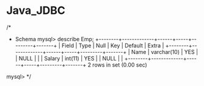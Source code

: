 # Java_JDBC
/*
 * Schema
 mysql> describe Emp;
 +--------+-------------+------+-----+---------+-------+
 | Field  | Type        | Null | Key | Default | Extra |
 +--------+-------------+------+-----+---------+-------+
 | Name   | varchar(10) | YES  |     | NULL    |       |
 | Salary | int(11)     | YES  |     | NULL    |       |
 +--------+-------------+------+-----+---------+-------+
 2 rows in set (0.00 sec)

 mysql> */
